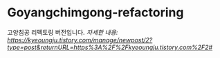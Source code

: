 # Goyangchimgong-refactoring
고양침공 리펙토링 버전입니다.
*자세한 내용: https://kyeoungju.tistory.com/manage/newpost/2?type=post&returnURL=https%3A%2F%2Fkyeoungju.tistory.com%2F2#*
